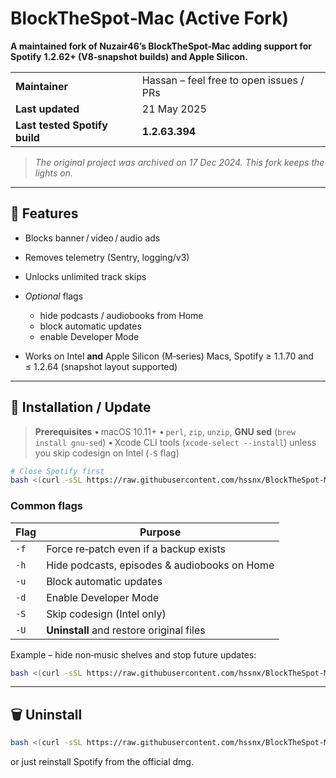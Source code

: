 # BlockTheSpot‑Mac (Active Fork)

**A maintained fork of Nuzair46’s BlockTheSpot‑Mac adding support for Spotify** **1.2.62+ (V8‑snapshot builds) and Apple Silicon.**

|                               |                                         |
| ----------------------------- | --------------------------------------- |
| **Maintainer**                | Hassan – feel free to open issues / PRs |
| **Last updated**              | 21 May 2025                             |
| **Last tested Spotify build** | **1.2.63.394**                          |

> _The original project was archived on 17 Dec 2024. This fork keeps the lights on._

---

## 🚀 Features

- Blocks banner / video / audio ads
- Removes telemetry (Sentry, logging/v3)
- Unlocks unlimited track skips
- _Optional_ flags

  - hide podcasts / audiobooks from Home
  - block automatic updates
  - enable Developer Mode

- Works on Intel **and** Apple Silicon (M‑series) Macs, Spotify ≥ 1.1.70 and ≤ 1.2.64 (snapshot layout supported)

---

## 🔧 Installation / Update

> **Prerequisites**
> • macOS 10.11+
> • `perl`, `zip`, `unzip`, **GNU sed** (`brew install gnu-sed`)
> • Xcode CLI tools (`xcode-select --install`) unless you skip codesign on Intel (`-S` flag)

```bash
# Close Spotify first
bash <(curl -sSL https://raw.githubusercontent.com/hssnx/BlockTheSpot-Mac/main/install.sh) [-flags]
```

### Common flags

| Flag | Purpose                                      |
| ---- | -------------------------------------------- |
| `-f` | Force re‑patch even if a backup exists       |
| `-h` | Hide podcasts, episodes & audiobooks on Home |
| `-u` | Block automatic updates                      |
| `-d` | Enable Developer Mode                        |
| `-S` | Skip codesign (Intel only)                   |
| `-U` | **Uninstall** and restore original files     |

Example – hide non‑music shelves and stop future updates:

```bash
bash <(curl -sSL https://raw.githubusercontent.com/hssnx/BlockTheSpot-Mac/main/install.sh) -f -hu
```

---

## 🗑 Uninstall

```bash
bash <(curl -sSL https://raw.githubusercontent.com/hssnx/BlockTheSpot-Mac/main/install.sh) -U
```

or just reinstall Spotify from the official dmg.
